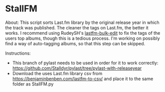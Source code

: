 # StallFM

About: This script sorts Last.fm library by the original release year in which the track was published. The cleaner the tags on Last.fm, the better it works. I recommend using RudeySH's [lastfm-bulk-edit](https://github.com/RudeySH/lastfm-bulk-edit) to fix the tags of the users top albums, though this is a tedious process. I'm working on possibly find a way of auto-tagging albums, so that this step can be skipped. 

Instructions:
* This branch of pylast needs to be used in order for it to work correctly: https://github.com/Stalldyr/pylast/tree/pylast-with-releaseyear
* Download the uses Last.fm library csv from https://benjaminbenben.com/lastfm-to-csv/ and place it to the same folder as StallFM.py

